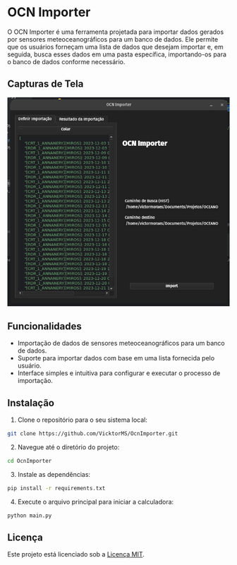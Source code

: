 # OCN Importer

O OCN Importer é uma ferramenta projetada para importar dados gerados por sensores meteoceanográficos para um banco de dados. Ele permite que os usuários forneçam uma lista de dados que desejam importar e, em seguida, busca esses dados em uma pasta específica, importando-os para o banco de dados conforme necessário.

## Capturas de Tela

![Captura de tela da OCN Importer](screenshot_ocn_importer.png)

## Funcionalidades

- Importação de dados de sensores meteoceanográficos para um banco de dados.
- Suporte para importar dados com base em uma lista fornecida pelo usuário.
- Interface simples e intuitiva para configurar e executar o processo de importação.

## Instalação 
1. Clone o repositório para o seu sistema local:
```bash
git clone https://github.com/VicktorMS/OcnImporter.git
```

2. Navegue até o diretório do projeto:
```bash
cd OcnImporter
```

3. Instale as dependências:
```bash
pip install -r requirements.txt
```
4. Execute o arquivo principal para iniciar a calculadora:
```bash
python main.py
```
## Licença
Este projeto está licenciado sob a [Licença MIT](LICENSE).

